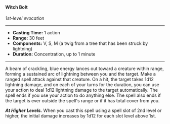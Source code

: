 #### Witch Bolt
*1st-level evocation*
___
- **Casting Time:** 1 action
- **Range:** 30 feet
- **Components:** V, S, M (a twig from a tree that has been struck by lightning)
- **Duration:** Concentration, up to 1 minute
---
A beam of crackling, blue energy lances out toward a creature within range, forming a sustained arc of lightning between you and the target. Make a ranged spell attack against that creature. On a hit, the target takes 1d12 lightning damage, and on each of your turns for the duration, you can use your action to deal 1d12 lightning damage to the target automatically. The spell ends if you use your action to do anything else. The spell also ends if the target is ever outside the spell's range or if it has total cover from you.

***At Higher Levels.*** When you cast this spell using a spell slot of 2nd level or higher, the initial damage increases by 1d12 for each slot level above 1st.